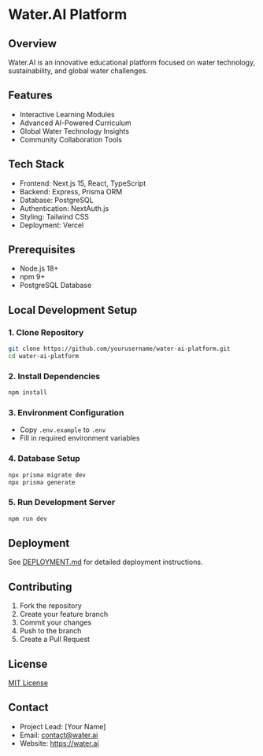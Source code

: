 # Water.AI Platform

## Overview
Water.AI is an innovative educational platform focused on water technology, sustainability, and global water challenges.

## Features
- Interactive Learning Modules
- Advanced AI-Powered Curriculum
- Global Water Technology Insights
- Community Collaboration Tools

## Tech Stack
- Frontend: Next.js 15, React, TypeScript
- Backend: Express, Prisma ORM
- Database: PostgreSQL
- Authentication: NextAuth.js
- Styling: Tailwind CSS
- Deployment: Vercel

## Prerequisites
- Node.js 18+
- npm 9+
- PostgreSQL Database

## Local Development Setup

### 1. Clone Repository
```bash
git clone https://github.com/yourusername/water-ai-platform.git
cd water-ai-platform
```

### 2. Install Dependencies
```bash
npm install
```

### 3. Environment Configuration
- Copy `.env.example` to `.env`
- Fill in required environment variables

### 4. Database Setup
```bash
npx prisma migrate dev
npx prisma generate
```

### 5. Run Development Server
```bash
npm run dev
```

## Deployment
See [DEPLOYMENT.md](DEPLOYMENT.md) for detailed deployment instructions.

## Contributing
1. Fork the repository
2. Create your feature branch
3. Commit your changes
4. Push to the branch
5. Create a Pull Request

## License
[MIT License](LICENSE)

## Contact
- Project Lead: [Your Name]
- Email: contact@water.ai
- Website: https://water.ai
